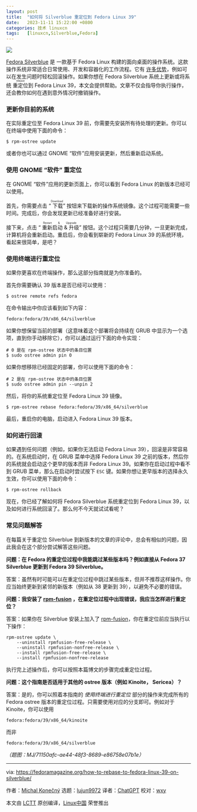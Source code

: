 ```yaml
---
layout: post
title:	"如何将 Silverblue 重定位到 Fedora Linux 39"
date:	2023-11-11 15:22:00 +0800 
categories:	技术 linuxcn 
tags:	[linuxcn,Silverblue,Fedora]
---
```



![](/Asserts/Images//attachment/album/202311/11/152119r6nv12c115vntzp4.png)


[Fedora Silverblue](https://docs.fedoraproject.org/en-US/fedora-silverblue/) 是 一款基于 Fedora Linux 构建的面向桌面的操作系统。这款操作系统非常适合日常使用、开发和容器化的工作流程。它有 [许多优势](https://fedoramagazine.org/give-fedora-silverblue-a-test-drive/)，例如可以在发生问题时轻松回滚操作。如果你想在 Fedora Silverblue 系统上更新或将系统 <ruby> 重定位 <rt>  rebase </rt></ruby> 到 Fedora Linux 39，本文会提供帮助。文章不仅会指导你执行操作，还会教你如何在遇到意外情况时撤销操作。


### 更新你目前的系统


在实际重定位至 Fedora Linux 39 前，你需要先安装所有待处理的更新。你可以在终端中使用下面的命令：



```
$ rpm-ostree update

```

或者你也可以通过 GNOME “软件”应用安装更新，然后重新启动系统。


### 使用 GNOME “软件” 重定位


在 GNOME “软件”应用的更新页面上，你可以看到 Fedora Linux 的新版本已经可以使用。


首先，你需要点击 “<ruby> 下载 <rt>  Download </rt></ruby>” 按钮来下载新的操作系统镜像。这个过程可能需要一些时间。完成后，你会发现更新已经准备好进行安装。


接下来，点击 “<ruby> 重新启动 &amp; 升级 <rt>  Restart &amp; Upgrade </rt></ruby>” 按钮。这个过程只需要几分钟，一旦更新完成，计算机将会重新启动。重启后，你会看到崭新的 Fedora Linux 39 的系统环境，看起来很简单，是吧？


### 使用终端进行重定位


如果你更喜欢在终端操作，那么这部分指南就是为你准备的。


首先你需要确认 39 版本是否已经可以使用：



```
$ ostree remote refs fedora

```

在命令输出中你应该看到如下内容：



```
fedora:fedora/39/x86_64/silverblue

```

如果你想保留当前的部署（这意味着这个部署将会持续在 GRUB 中显示为一个选项，直到你手动移除它），你可以通过运行下面的命令实现：



```
# 0 是在 rpm-ostree 状态中的条目位置
$ sudo ostree admin pin 0

```

如果你想移除已经固定的部署，你可以使用下面的命令：



```
# 2 是在 rpm-ostree 状态中的条目位置
$ sudo ostree admin pin --unpin 2

```

然后，将你的系统重定位至 Fedora Linux 39 镜像。



```
$ rpm-ostree rebase fedora:fedora/39/x86_64/silverblue

```

最后，重启你的电脑，启动进入 Fedora Linux 39 版本。


### 如何进行回滚


如果遇到任何问题（例如，如果你无法启动 Fedora Linux 39），回滚是非常容易的。在系统启动时，在 GRUB 菜单中选择 Fedora Linux 39 之前的版本，然后你的系统就会启动这个更早的版本而非 Fedora Linux 39。如果你在启动过程中看不到 GRUB 菜单，那么在启动时尝试按下 `ESC` 键。如果你想让更早版本的选择永久生效，你可以使用下面的命令：



```
$ rpm-ostree rollback

```

现在，你已经了解如何将 Fedora Silverblue 系统重定位到 Fedora Linux 39，以及如何进行系统回滚了。那么何不今天就试试看呢？


### 常见问题解答


在每篇关于重定位 Silverblue 到新版本的文章的评论中，总会有相似的问题，因此我会在这个部分尝试解答这些问题。


**问题：在 Fedora 的重定位过程中我能跳过某些版本吗？例如直接从 Fedora 37 Silverblue 更新到 Fedora 39 Silverblue。**


答案：虽然有时可能可以在重定位过程中跳过某些版本，但并不推荐这样操作。你应当始终更新到紧邻的新版本（例如从 38 更新到 39），以避免不必要的错误。


**问题：我安装了 [rpm-fusion](https://rpmfusion.org/) ，在重定位过程中出现错误，我应当怎样进行重定位？**


答案：如果你在 Silverblue 安装上加入了 [rpm-fusion](https://rpmfusion.org/)，你在重定位前应当执行以下操作：



```
rpm-ostree update \
    --uninstall rpmfusion-free-release \
    --uninstall rpmfusion-nonfree-release \
    --install rpmfusion-free-release \
    --install rpmfusion-nonfree-release

```

执行完上述操作后，你可以按照本篇博文的步骤完成重定位过程。


**问题：这个指南是否适用于其他的 ostree 版本（例如 Kinoite， Sericea）？**


答案：是的，你可以照着本指南的 *使用终端进行重定位* 部分的操作来完成所有的 Fedora ostree 版本的重定位过程。只需要使用对应的分支即可。例如对于 Kinoite，你可以使用



```
fedora:fedora/39/x86_64/kinoite

```

而非



```
fedora:fedora/39/x86_64/silverblue

```

*（题图：MJ/71150afc-ae44-48f3-8689-e86758e07b1e）*




---


via: <https://fedoramagazine.org/how-to-rebase-to-fedora-linux-39-on-silverblue/>


作者：[Michal Konečný](https://fedoramagazine.org/author/zlopez/) 选题：[lujun9972](https://github.com/lujun9972) 译者：[ChatGPT](https://linux.cn/lctt/ChatGPT) 校对：[wxy](https://github.com/wxy)


本文由 [LCTT](https://github.com/LCTT/TranslateProject) 原创编译，[Linux中国](https://linux.cn/) 荣誉推出
